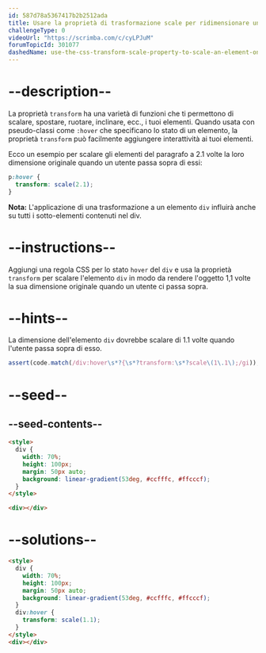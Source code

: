 ```yaml
---
id: 587d78a5367417b2b2512ada
title: Usare la proprietà di trasformazione scale per ridimensionare un elemento passandoci sopra
challengeType: 0
videoUrl: "https://scrimba.com/c/cyLPJuM"
forumTopicId: 301077
dashedName: use-the-css-transform-scale-property-to-scale-an-element-on-hover
---
```


# --description--

La proprietà `transform` ha una varietà di funzioni che ti permettono di scalare, spostare, ruotare, inclinare, ecc., i tuoi elementi. Quando usata con pseudo-classi come `:hover` che specificano lo stato di un elemento, la proprietà `transform` può facilmente aggiungere interattività ai tuoi elementi.

Ecco un esempio per scalare gli elementi del paragrafo a 2.1 volte la loro dimensione originale quando un utente passa sopra di essi:

```css
p:hover {
  transform: scale(2.1);
}
```

**Nota:** L'applicazione di una trasformazione a un elemento `div` influirà anche su tutti i sotto-elementi contenuti nel div.

# --instructions--

Aggiungi una regola CSS per lo stato `hover` del `div` e usa la proprietà `transform` per scalare l'elemento `div` in modo da rendere l'oggetto 1,1 volte la sua dimensione originale quando un utente ci passa sopra.

# --hints--

La dimensione dell'elemento `div` dovrebbe scalare di 1.1 volte quando l'utente passa sopra di esso.

```js
assert(code.match(/div:hover\s*?{\s*?transform:\s*?scale\(1\.1\);/gi));
```

# --seed--

## --seed-contents--

```html
<style>
  div {
    width: 70%;
    height: 100px;
    margin: 50px auto;
    background: linear-gradient(53deg, #ccfffc, #ffcccf);
  }
</style>

<div></div>
```

# --solutions--

```html
<style>
  div {
    width: 70%;
    height: 100px;
    margin: 50px auto;
    background: linear-gradient(53deg, #ccfffc, #ffcccf);
  }
  div:hover {
    transform: scale(1.1);
  }
</style>
<div></div>
```
